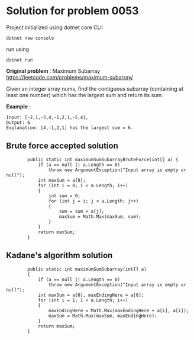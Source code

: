 # Solution for problem 0053

Project initialized using dotnet core CLI:
```
dotnet new console
```

run using
```
dotnet run
```

**Original problem** : Maximum Subarray https://leetcode.com/problems/maximum-subarray/

Given an integer array nums, find the contiguous subarray (containing at least one number) which has the largest sum and return its sum.

**Example** :
```
Input: [-2,1,-3,4,-1,2,1,-5,4],
Output: 6
Explanation: [4,-1,2,1] has the largest sum = 6.
```

## Brute force accepted solution

```
        public static int maximumSumSubarrayBruteForce(int[] a) {    
            if (a == null || a.Length == 0)        
                throw new ArgumentException("Input array is empty or null");    
            int maxSum = a[0];    
            for (int i = 0; i < a.Length; i++) 
            {        
                int sum = 0;        
                for (int j = i; j < a.Length; j++) 
                {            
                    sum = sum + a[j];            
                    maxSum = Math.Max(maxSum, sum);        
                }    
            }    
            return maxSum;
        }
```

## Kadane's algorithm solution

```
        public static int maximumSumSubarray(int[] a) 
        {    
            if (a == null || a.Length == 0)        
                throw new ArgumentException("Input array is empty or null");
            int maxSum = a[0], maxEndingHere = a[0];    
            for (int i = 1; i < a.Length; i++) 
            {        
                maxEndingHere = Math.Max(maxEndingHere + a[i], a[i]);        
                maxSum = Math.Max(maxSum, maxEndingHere);    
            }    
            return maxSum;
        }
```